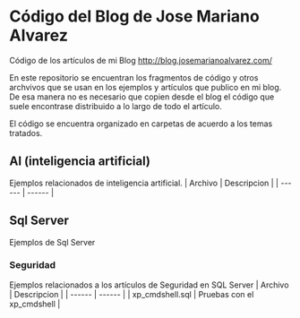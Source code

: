 # Código del Blog de Jose Mariano Alvarez

Código de los artículos de mi Blog    http://blog.josemarianoalvarez.com/

En este repositorio se encuentran los fragmentos de código y otros archvivos que se usan en los ejemplos y artículos que publico en mi blog. De esa manera no es necesario que copien desde el blog el código que suele encontrase distribuido a lo largo de todo el artículo.

El código se encuentra organizado en carpetas de acuerdo a los temas tratados.

## AI (inteligencia artificial)
Ejemplos relacionados de inteligencia artificial.
| Archivo | Descripcion |
| ------ | ------ |
## Sql Server
Ejemplos de Sql Server
### Seguridad
Ejemplos relacionados a los artículos de Seguridad en SQL Server
| Archivo | Descripcion |
| ------ | ------ |
| xp_cmdshell.sql | Pruebas con el xp_cmdshell |